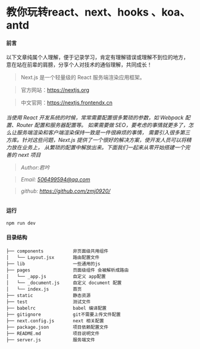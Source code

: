 # 教你玩转react、next、hooks 、koa、antd


#### 前言
以下文章纯属个人理解，便于记录学习，肯定有理解错误或理解不到位的地方，
意在站在前辈的肩膀，分享个人对技术的通俗理解，共同成长！

> Next.js 是一个轻量级的 React 服务端渲染应用框架。

> 官方网站：https://nextjs.org  

> 中文官网：https://nextjs.frontendx.cn

<h6>当使用 React 开发系统的时候，常常需要配置很多繁琐的参数，如 Webpack 配置、Router 配置和服务器配置等。
如果需要做 SEO，要考虑的事情就更多了，怎么让服务端渲染和客户端渲染保持一致是一件很麻烦的事情，
需要引入很多第三方库。针对这些问题，Next.js 提供了一个很好的解决方案，使开发人员可以将精力放在业务上，
从繁琐的配置中解放出来。下面我们一起来从零开始搭建一个完善的 next 项目</6>

> Author:君吟

> Email: 506499594@qq.com  

> github: https://github.com/zmj0920/


#### 运行
```
npm run dev

```

#### 目录结构
```
├── components           非页面级共用组件
│   └── Layout.jsx       路由配置文件
├── lib                  一些通用的js
├── pages                页面级组件 会被解析成路由
│   └── _app.js          自定义 app配置
│   └── _document.js     自定义 document 配置
│   └── index.js         首页
├── static               静态资源
├── test                 测试文件 
├── babelrc              babel 编译配置
├── gitignore            git不需要上传文件配置
├── next.config.js       next 相关配置
├── package.json         项目依赖配置文件
├── README.md            项目说明文件
├── server.js            服务端文件
```
